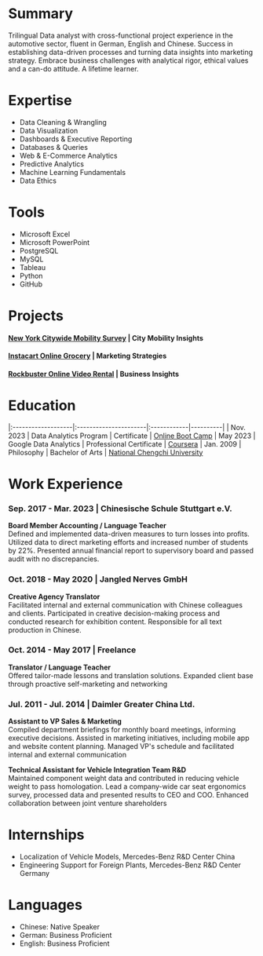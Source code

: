 # Summary
Trilingual Data analyst with cross-functional project experience in the automotive sector, fluent in German, English and Chinese. Success in establishing data-driven processes and turning data insights into marketing strategy. Embrace business challenges with analytical rigor, ethical values and a can-do attitude. A lifetime learner.

# Expertise
- Data Cleaning & Wrangling
- Data Visualization
- Dashboards & Executive Reporting 
- Databases & Queries
- Web & E-Commerce Analytics
- Predictive Analytics
- Machine Learning Fundamentals 
- Data Ethics

# Tools
- Microsoft Excel
- Microsoft PowerPoint
- PostgreSQL
- MySQL
- Tableau
- Python
- GitHub

# Projects
#### [New York Citywide Mobility Survey](https://github.com/PeiMeiLee/NYC_CitywideMobilitySurvey_2019) | City Mobility Insights
#### [Instacart Online Grocery](https://github.com/PeiMeiLee/Instacart_OnlineGrocery_2017) | Marketing Strategies
#### [Rockbuster Online Video Rental](https://github.com/PeiMeiLee/Rockbuster_OnlineVideoService_2020) | Business Insights 

# Education

|:-------------------|:----------------------|:------------|----------|
| Nov. 2023          | Data Analytics Program      | Certificate | [Online Boot Camp](https://careerfoundry.com/en/courses/become-a-data-analyst/)
| May 2023           | Google Data Analytics | Professional Certificate | [Coursera](https://www.coursera.org/professional-certificates/google-data-analytics?)
| Jan. 2009 | Philosophy | Bachelor of Arts | [National Chengchi University](https://www.nccu.edu.tw)

# Work Experience
### Sep. 2017 - Mar. 2023 | Chinesische Schule Stuttgart e.V. 
**Board Member Accounting / Language Teacher** <br>
Defined and implemented data-driven measures to turn losses into profits. Utilized data to direct marketing efforts and increased number of students by 22%. Presented annual financial report to supervisory board and passed audit with no discrepancies. 
### Oct. 2018 - May 2020 | Jangled Nerves GmbH
**Creative Agency Translator** <br>
Facilitated internal and external communication with Chinese colleagues and clients. Participated in creative decision-making process and conducted research for exhibition content. Responsible for all text production in Chinese.
### Oct. 2014 - May 2017 | Freelance
**Translator / Language Teacher** <br>
Offered tailor-made lessons and translation solutions. Expanded client base through proactive self-marketing and networking
### Jul. 2011 - Jul. 2014 | Daimler Greater China Ltd.
**Assistant to VP Sales & Marketing**  <br> 
Compiled department briefings for monthly board meetings, informing executive decisions. Assisted in marketing initiatives, including mobile app and website content planning. Managed VP's schedule and facilitated internal and external communication

**Technical Assistant for Vehicle Integration Team R&D**<br> 
Maintained component weight data and contributed in reducing vehicle weight to pass homologation. Lead a company-wide car seat ergonomics survey, processed data and presented results to CEO and COO. Enhanced collaboration between joint venture shareholders

# Internships
- Localization of Vehicle Models, Mercedes-Benz R&D Center China
- Engineering Support for Foreign Plants, Mercedes-Benz R&D Center Germany
  
# Languages
- Chinese: Native Speaker
- German: Business Proficient 
- English: Business Proficient

